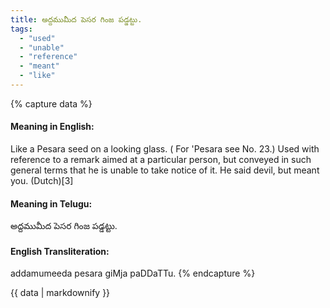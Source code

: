 ```yaml
---
title: అద్దముమీద పెసర గింజ పడ్డట్టు.
tags:
  - "used"
  - "unable"
  - "reference"
  - "meant"
  - "like"
---
```


{% capture data %}
#### Meaning in English:
Like a Pesara seed on a looking glass.
( For 'Pesara see No. 23.)
Used with reference to a remark aimed at a particular person, but conveyed in such general terms that he is unable to take notice of it.
He said devil, but meant you. (Dutch)[3]

#### Meaning in Telugu:
అద్దముమీద పెసర గింజ పడ్డట్టు.

#### English Transliteration:
addamumeeda pesara giMja paDDaTTu.
{% endcapture %}

<div class="notice">{{ data | markdownify }}</div>

